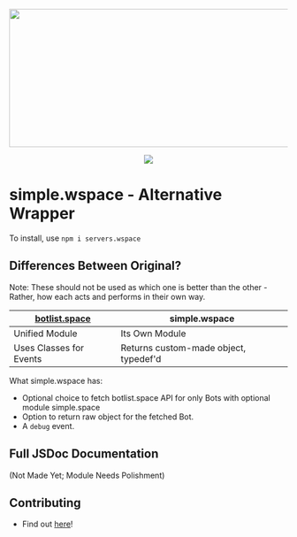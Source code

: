 <div style='text-align: center; '>
    <p>
        <img src='https://i.imgur.com/jq7BvPs.png' width=600 height=250>
    </p>
    <p>
        <a href='https://www.npmjs.com/package/servers.wspace'><img src='https://nodei.co/npm/servers.wspace.png'></a>
    </p>
</div>

# simple.wspace - Alternative Wrapper

To install, use `npm i servers.wspace`

## Differences Between Original?

Note: These should not be used as which one is better than the other - Rather, how each acts and performs in their own way.

| [botlist.space](https://www.npmjs.com/package/botlist.space) | simple.wspace                                                                |
|--------------------------------------------------------------|------------------------------------------------------------------------------|
| Unified Module                                               | Its Own Module                                                               |
| Uses Classes for Events                                      | Returns custom-made object, typedef'd                                        |

What simple.wspace has:
* Optional choice to fetch botlist.space API for only Bots with optional module simple.space
* Option to return raw object for the fetched Bot.
* A `debug` event.

## Full JSDoc Documentation

(Not Made Yet; Module Needs Polishment)

## Contributing

- Find out [here](https://github.com/BLU-Shack/servers.wspace/blob/master/.github/CONTRIBUTING.md)!
